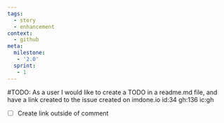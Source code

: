 ```yaml
---
tags:
  - story
  - enhancement
context:
  - github
meta:
  milestone:
   - '2.0'
  sprint:
   - 1
---
```

#TODO: As a user I would like to create a TODO in a readme.md file, and have a link created to the issue created on imdone.io id:34 gh:136 ic:gh
  - [ ] Create link outside of comment
